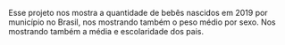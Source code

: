Esse projeto nos mostra a quantidade de bebês nascidos em 2019 por município no Brasil, nos mostrando também o peso médio por sexo. Nos mostrando também a média e escolaridade dos pais. 
